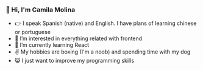 ### :wave: Hi, I'm Camila Molina
- :point_right: I speak Spanish (native) and English. I have plans of learning chinese or portuguese
- 👀 I’m interested in everything related with frontend 
- 🌱 I’m currently learning React
- :v: My hobbies are boxing (I'm a noob) and spending time with my dog 
- :smile_cat: I just want to improve my programming skills
<!---
CamiiMolina/CamiiMolina is a ✨ special ✨ repository because its `README.md` (this file) appears on your GitHub profile.
You can click the Preview link to take a look at your changes.
--->
